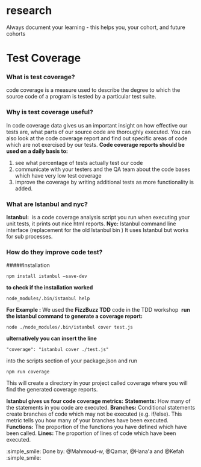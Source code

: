 # research

Always document your learning - this helps you, your cohort, and future cohorts

# Test Coverage

### What is test coverage?
code coverage is a measure used to describe the degree to which the source code of a program is tested by a particular test suite.

### Why is test coverage useful?
In code coverage data gives us an important insight on how effective our tests are, what parts of our source code are thoroughly executed. You can also look at the code coverage report and find out specific areas of code which are not exercised by our tests.
**Code coverage reports should be used on a daily basis to:**
  1. see what percentage of tests actually test our code
  2. communicate with your testers and the QA team about the code bases which have very low test coverage
  3. improve the coverage by writing additional tests as more functionality is added.

### What are Istanbul and nyc?
  **Istanbul:** 
  is a code coverage analysis script you run when executing your unit tests,  it prints out nice html reports.
  **Nyc:**
    Istanbul command line interface (replacement for the old Istanbul bin )
  It uses Istanbul but works for sub processes.

### How do they improve code test?
#####Installation
```
npm install istanbul –save-dev
```
**to check if the installation worked**
```
node_modules/.bin/istanbul help
```
**For Example :**
We used the **FizzBuzz TDD** code in the TDD workshop
 **run the istanbul command to generate a coverage report:**
```
node ./node_modules/.bin/istanbul cover test.js
```
**ulternatively you can insert the line**
```
"coverage": "istanbul cover ./test.js"
```
into the scripts section of your package.json and run
```
npm run coverage
```
This will create a directory in your project called coverage where you will find the generated coverage reports.

**Istanbul gives us four code coverage metrics:**
**Statements:** How many of the statements in you code are executed.
**Branches:** Conditional statements create branches of code which may not be executed (e.g. if/else). This metric tells you how many of your branches have been executed.
**Functions:** The proportion of the functions you have defined which have been called.
**Lines:** The proportion of lines of code which have been executed.

:simple_smile: Done by: @Mahmoud-w, @Qamar, @Hana'a and @Kefah :simple_smile:
